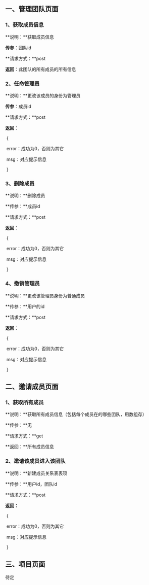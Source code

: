 ## 一、管理团队页面

### 1、获取成员信息

**说明：**获取成员信息

**传参**：团队id

**请求方式：**post

**返回**：此团队的所有成员的所有信息

### 2、任命管理员

**说明：**更改该成员的身份为管理员

**传参**：成员id

**请求方式：**post

**返回**：

​	{

​	error：成功为0，否则为其它

​	msg：对应提示信息

​	}

### 3、删除成员

**说明：**删除成员

**传参：**成员id

**请求方式：**post

**返回**：

​	{

​	error：成功为0，否则为其它

​	msg：对应提示信息

​	}

### 4、撤销管理员

**说明：**更改该管理员身份为普通成员

**传参：**用户的id

**请求方式：**post

**返回**：

​	{

​	error：成功为0，否则为其它

​	msg：对应提示信息

​	}

## 二、邀请成员页面

### 1、获取所有成员

**说明：**获取所有成员信息（包括每个成员在的哪些团队，用数组存）

**传参：**无

**请求方式：**get

**返回：**所有成员信息

### 2、邀请该成员进入该团队

**说明：**新建成员关系表表项

**传参：**用户id，团队id

**请求方式：**post

**返回：**

​	{

​	error：成功为0，否则为其它

​	msg：对应提示信息

​	}

## 三、项目页面

待定





